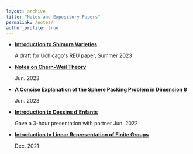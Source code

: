 ```yaml
---
layout: archive
title: "Notes and Expository Papers"
permalink: /notes/
author_profile: true
---
```


+ **[Introduction to Shimura Varieties](../assets/REU_paper_Hang_Chen(draft).pdf)**

  A draft for Uchicago's REU paper, Summer 2023 
+ **[Notes on Chern-Weil Theory](../assets/Notes_on_Chern_Weil_Theory.pdf)**

  Jun. 2023  
+ **[A Concise Explanation of the Sphere Packing Problem in Dimension 8](../assets/A_Concise_Explanation_of_the_Sphere_Packing_Problem_in_Dimension_8.pdf)**

  Jun. 2023
+ **[Introduction to Dessins d’Enfants](../assets/Intro_to_dessins.pdf)**

  Gave a 3-hour presentation with partner  Jun. 2022
+ **[Introduction to Linear Representation of Finite Groups](../assets/Introduction_to_Representation_Theory_of_Finite_Groups.pdf)**

  Dec. 2021
  

